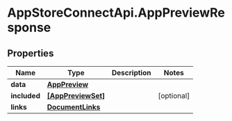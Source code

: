 # AppStoreConnectApi.AppPreviewResponse

## Properties

Name | Type | Description | Notes
------------ | ------------- | ------------- | -------------
**data** | [**AppPreview**](AppPreview.md) |  | 
**included** | [**[AppPreviewSet]**](AppPreviewSet.md) |  | [optional] 
**links** | [**DocumentLinks**](DocumentLinks.md) |  | 


